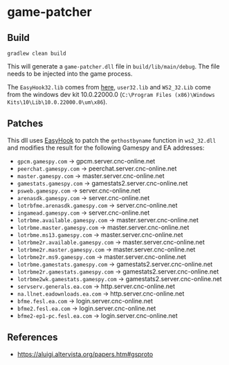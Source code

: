 # game-patcher

## Build

```
gradlew clean build
```

This will generate a `game-patcher.dll` file in `build/lib/main/debug`. The file needs to be injected into the game process.

The `EasyHook32.lib` comes from [here](https://easyhook.github.io/tutorials/nativemanuallyaddref.html), `user32.lib` and `WS2_32.Lib` come from the windows dev
kit 10.0.22000.0 (`C:\Program Files (x86)\Windows Kits\10\Lib\10.0.22000.0\um\x86`).

## Patches

This dll uses [EasyHook](https://easyhook.github.io/) to patch the `gethostbyname` function in `ws2_32.dll` and modifies the result for the following Gamespy
and EA addresses:

- `gpcm.gamespy.com` -> gpcm.server.cnc-online.net
- `peerchat.gamespy.com` -> peerchat.server.cnc-online.net
- `master.gamespy.com` -> master.server.cnc-online.net
- `gamestats.gamespy.com` -> gamestats2.server.cnc-online.net
- `psweb.gamespy.com` -> server.cnc-online.net
- `arenasdk.gamespy.com` -> server.cnc-online.net
- `lotrbfme.arenasdk.gamespy.com` -> server.cnc-online.net
- `ingamead.gamespy.com` -> server.cnc-online.net
- `lotrbme.available.gamespy.com` -> master.server.cnc-online.net
- `lotrbme.master.gamespy.com` -> master.server.cnc-online.net
- `lotrbme.ms13.gamespy.com` -> master.server.cnc-online.net
- `lotrbme2r.available.gamespy.com` -> master.server.cnc-online.net
- `lotrbme2r.master.gamespy.com` -> master.server.cnc-online.net
- `lotrbme2r.ms9.gamespy.com` -> master.server.cnc-online.net
- `lotrbme.gamestats.gamespy.com` -> gamestats2.server.cnc-online.net
- `lotrbme2r.gamestats.gamespy.com` -> gamestats2.server.cnc-online.net
- `lotrbme2wk.gamestats.gamespy.com` -> gamestats2.server.cnc-online.net
- `servserv.generals.ea.com` -> http.server.cnc-online.net
- `na.llnet.eadownloads.ea.com` -> http.server.cnc-online.net
- `bfme.fesl.ea.com` -> login.server.cnc-online.net
- `bfme2.fesl.ea.com` -> login.server.cnc-online.net
- `bfme2-ep1-pc.fesl.ea.com` -> login.server.cnc-online.net

## References

- https://aluigi.altervista.org/papers.htm#gsproto
